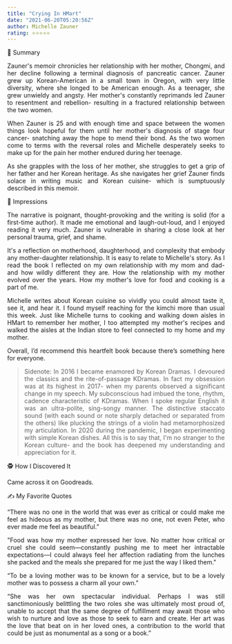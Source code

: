 ```yaml
---
title: "Crying In HMart"
date: "2021-06-20T05:20:56Z"
author: Michelle Zauner
rating: ⭐⭐⭐⭐⭐
---
```


<style>
body {
text-align: justify}
</style>


🚀 Summary

Zauner's memoir chronicles her relationship with her mother, Chongmi, and her decline following a terminal diagnosis of pancreatic cancer. Zauner grew up Korean-American in a small town in Oregon, with very little diversity, where she longed to be American enough. As a teenager, she grew unwieldy and angsty. Her mother's constantly reprimands led Zauner to resentment and rebellion- resulting in a fractured relationship between the two women. 

When Zauner is 25 and with enough time and space between the women things look hopeful for them until her mother's diagnosis of stage four cancer- snatching away the hope to mend their bond. As the two women come to terms with the reversal roles and Michelle desperately seeks to make up for the pain her mother endured during her teenage. 

As she grapples with the loss of her mother, she struggles to get a grip of her father and her Korean heritage. As she navigates her grief Zauner finds solace in writing music and Korean cuisine- which is sumptuously described in this memoir.  

🎨 Impressions

The narrative is poignant, thought-provoking and the writing is solid (for a first-time author). It made me emotional and laugh-out-loud, and I enjoyed reading it very much. Zauner is vulnerable in sharing a close look at her personal trauma, grief, and shame. 

It's a reflection on motherhood, daughterhood, and complexity that embody any mother-daughter relationship. It is easy to relate to Michelle's story. As I read the book I reflected on my own relationship with my mom and dad- and how wildly different they are. How the relationship with my mother evolved over the years. How my mother's love for food and cooking is a part of me. 

Michelle writes about Korean cuisine so vividly you could almost taste it, see it, and hear it. I found myself reaching for the kimchi more than usual this week. Just like Michelle turns to cooking and walking down aisles in HMart to remember her mother, I too attempted my mother's recipes and walked the aisles at the Indian store to feel connected to my home and my mother. 

Overall, I’d recommend this heartfelt book because there’s something here for everyone.

> Sidenote: In 2016 I became enamored by Korean Dramas. I devoured the classics and the rite-of-passage KDramas. In fact my obsession was at its highest in 2017- when my parents observed a significant change in my speech. My subconscious had imbued the tone, rhythm, cadence characteristic of KDramas. When I spoke regular English it was an ultra-polite, sing-songy manner. The distinctive staccato sound (with each sound or note sharply detached or separated from the others) like plucking the strings of a violin had metamorphosized my articulation. In 2020 during the pandemic, I began experimenting with simple Korean dishes. All this is to say that, I'm no stranger to the Korean culture- and the book has deepened my understanding and appreciation for it. 

🕵 How I Discovered It

Came across it on Goodreads.

✍️ My Favorite Quotes

“There was no one in the world that was ever as critical or could make me feel as hideous as my mother, but there was no one, not even Peter, who ever made me feel as beautiful.”

"Food was how my mother expressed her love. No matter how critical or cruel she could seem—constantly pushing me to meet her intractable expectations—I could always feel her affection radiating from the lunches she packed and the meals she prepared for me just the way I liked them."

“To be a loving mother was to be known for a service, but to be a lovely mother was to possess a charm all your own.”

“She was her own spectacular individual. Perhaps I was still sanctimoniously belittling the two roles she was ultimately most proud of, unable to accept that the same degree of fulfillment may await those who wish to nurture and love as those to seek to earn and create. Her art was the love that beat on in her loved ones, a contribution to the world that could be just as monumental as a song or a book.”

